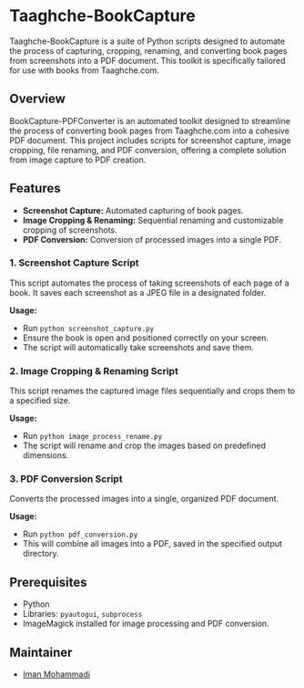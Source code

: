 # Taaghche-BookCapture

Taaghche-BookCapture is a suite of Python scripts designed to automate the process of capturing, cropping, renaming, and converting book pages from screenshots into a PDF document. This toolkit is specifically tailored for use with books from Taaghche.com.

## Overview

BookCapture-PDFConverter is an automated toolkit designed to streamline the process of converting book pages from Taaghche.com into a cohesive PDF document. This project includes scripts for screenshot capture, image cropping, file renaming, and PDF conversion, offering a complete solution from image capture to PDF creation.

## Features

- **Screenshot Capture:** Automated capturing of book pages.
- **Image Cropping & Renaming:** Sequential renaming and customizable cropping of screenshots.
- **PDF Conversion:** Conversion of processed images into a single PDF.

### 1. Screenshot Capture Script

This script automates the process of taking screenshots of each page of a book. It saves each screenshot as a JPEG file in a designated folder.

**Usage:**

- Run `python screenshot_capture.py`
- Ensure the book is open and positioned correctly on your screen.
- The script will automatically take screenshots and save them.

### 2. Image Cropping & Renaming Script

This script renames the captured image files sequentially and crops them to a specified size.

**Usage:**

- Run `python image_process_rename.py`
- The script will rename and crop the images based on predefined dimensions.

### 3. PDF Conversion Script
Converts the processed images into a single, organized PDF document.

**Usage:**

- Run `python pdf_conversion.py`
- This will combine all images into a PDF, saved in the specified output directory.

## Prerequisites

- Python
- Libraries: `pyautogui`, `subprocess`
- ImageMagick installed for image processing and PDF conversion.

## Maintainer

- [Iman Mohammadi](https://github.com/Imanm02)
